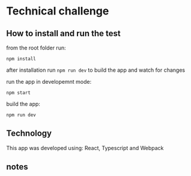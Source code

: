# Technical challenge

## How to install and run the test

from the root folder run:

`npm install`

after installation run `npm run dev` to build the app and watch for changes 

run the app in developemnt mode:

`npm start`

build the app:

`npm run dev`


## Technology

This app was developed using: React, Typescript and Webpack


## notes






